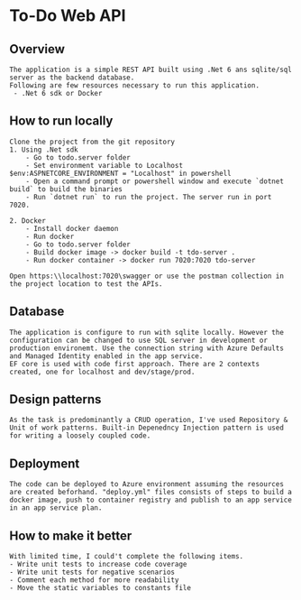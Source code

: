 # To-Do Web API

## Overview
	The application is a simple REST API built using .Net 6 ans sqlite/sql server as the backend database.
	Following are few resources necessary to run this application.
	 - .Net 6 sdk or Docker

## How to run locally
	Clone the project from the git repository
	1. Using .Net sdk
		- Go to todo.server folder
		- Set environment variable to Localhost  $env:ASPNETCORE_ENVIRONMENT = "Localhost" in powershell
		- Open a command prompt or powershell window and execute `dotnet build` to build the binaries
		- Run `dotnet run` to run the project. The server run in port 7020.

	2. Docker
		- Install docker daemon
		- Run docker
		- Go to todo.server folder
		- Build docker image -> docker build -t tdo-server .
		- Run docker container -> docker run 7020:7020 tdo-server

	Open https:\\localhost:7020\swagger or use the postman collection in the project location to test the APIs.


## Database
	The application is configure to run with sqlite locally. However the configuration can be changed to use SQL server in development or production environemt. Use the connection string with Azure Defaults and Managed Identity enabled in the app service.
	EF core is used with code first approach. There are 2 contexts created, one for localhost and dev/stage/prod. 

## Design patterns
	As the task is predominantly a CRUD operation, I've used Repository & Unit of work patterns. Built-in Depenedncy Injection pattern is used  for writing a loosely coupled code.

## Deployment
	The code can be deployed to Azure environment assuming the resources are created beforhand. "deploy.yml" files consists of steps to build a docker image, push to container registry and publish to an app service in an app service plan.

## How to make it better
	With limited time, I could't complete the following items.
	- Write unit tests to increase code coverage
	- Write unit tests for negative scenarios
	- Comment each method for more readability
	- Move the static variables to constants file
